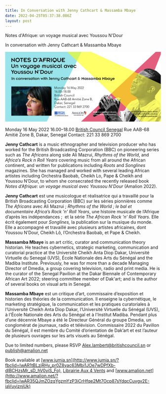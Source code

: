 ```yaml
---
title: In Conversation with Jenny Cathcart & Massamba Mbaye
date: 2022-04-25T05:37:38.086Z
layout: post
---
```

Notes d'Afrique: un voyage musical avec Youssou N'Dour

In conversation with Jenny Cathcart & Massamba Mbaye

![Notes d'Afrique: un voyage musical avec Youssou N'Dour](../uploads/cathcart_notes_flyer-16mai.jpg "Notes d'Afrique: un voyage musical avec Youssou N'Dour")

Monday 16 May 2022
16.00–18.00
[British Council Senegal](https://www.facebook.com/BritishCouncilSenegal/?__cft__[0]=AZVzsZsMmrNaJnIdLEFmOE5v-ebVIuntB2eFngcSCNtjzTqxdmRDTm2aI5wNwrS70vAT3j-ORShiBkZC_Opz1gwm28fdeg5F49mHK_upTk3Moyo4EBsdYSbQLq-DAechupczKAmuXsisfOIoHXuFy98mehtwVq01DwM4NsvYmnPK0-F3I4CLCDuTyZMZ9ghQsWI&__tn__=kK-R)
Rue AAB-68 Amitié Zone B,
Dakar, Senegal
Contact: 221 33 869 2700

**Jenny Cathcart** is a music ethnographer and television producer who has worked for the British Broadcasting Corporation (BBC) on pioneering series such as *The Africans* along side Ali Mazrui, *Rhythms of the World*, and *Africa’s Rock n Roll Years* covering music from all around the African continent, and written for publications including *Roots* and *Songlines* magazines. She has managed and worked with several leading African artistes including Orchestra Baobab, Cheikh Lo, Pape & Cheikh and Youssou N’Dour, to whom she consecrated the recently released book *Notes d’Afrique: un voyage musical avec Youssou N’Dour* (Amalion 2022).

**Jenny Cathcart** est une musicologue et réalisatrice qui a travaillé pour la British Broadcasting Corporation (BBC) sur les séries pionnières comme *The Africans* avec Ali Mazrui ; *Rhythms of the World ; le bal et documentaire Africa’s Rock ’n’ Roll Years*, une histoire musicale de l’Afrique d’après les indépendances ;  et la série *The African Rock ’n’ Roll Years.* Elle écrit également pour *Songlines,* la publication sur la musique du monde. Elle a accompagné et travaillé avec plusieurs artistes africaines, dont Youssou N’Dour, Cheikh Lô, l’Orchestra Baobab, et Pape & Cheikh.

**Massamba Mbaye** is an art critic, curator and communication theory historian. He teaches cybernetics, strategic marketing, communication and curatorial practice at the Université Cheikh Anta Diop Dakar, Université Virtuelle du Senegal (UVS), École Nationale des Arts du Sénégal and the Madiba Institute. Previously, he was for more than a decade Managing Director of Dmedia, a group covering television, radio and print media. He is the curator of the Senegal Pavilion at the Dakar Biennale of Contemporary African Art 2022; steering committee member of Dak'art; and is the author of several books on visual arts in Senegal.

**Massamba Mbaye** est un critique d’art, commissaire d’exposition et historien des théories de la communication. Il enseigne la cybernétique, le marketing stratégique, la communication et les pratiques curatoriales à l’Université Cheikh Anta Diop Dakar, l’Université Virtuelle du Sénégal (UVS), à l'École Nationale des Arts du Sénégal et à l'Institut Madiba. Pendant plus d’une décennie Mbaye a été le Directeur Général du groupe Dmedia, un conglomérat de journaux, radio et télévision. Commissaire 2022 du Pavillon du Sénégal, il est membre du Comité d’orientation de Dak’art et est l’auteur de plusieurs ouvrages sur les arts visuels au Sénégal.

Due to limited numbers, please RSVP Alex.lambert@britishcouncil.sn or publish@amalion.net

Book available at [www.jumia.sn](http://www.jumia.sn/?fbclid=IwAR1tBLzjRHy_pr0Z8yac63Mbi1JOe7wDPfXb-dlBCHzsMr_sD_hV0yiS_Fo), [Librairie Aux 4 Vents](https://www.facebook.com/Librairieaux4Vents/?__cft__[0]=AZVzsZsMmrNaJnIdLEFmOE5v-ebVIuntB2eFngcSCNtjzTqxdmRDTm2aI5wNwrS70vAT3j-ORShiBkZC_Opz1gwm28fdeg5F49mHK_upTk3Moyo4EBsdYSbQLq-DAechupczKAmuXsisfOIoHXuFy98mehtwVq01DwM4NsvYmnPK0-F3I4CLCDuTyZMZ9ghQsWI&__tn__=kK-R) and [www.amalion.net](http://www.amalion.net/?fbclid=IwAR35QJmZOzqYgzmYzP3iCrHfqe2Mt7Ocp87sYdqcCuvgv2E-iaVuyiznjUk)